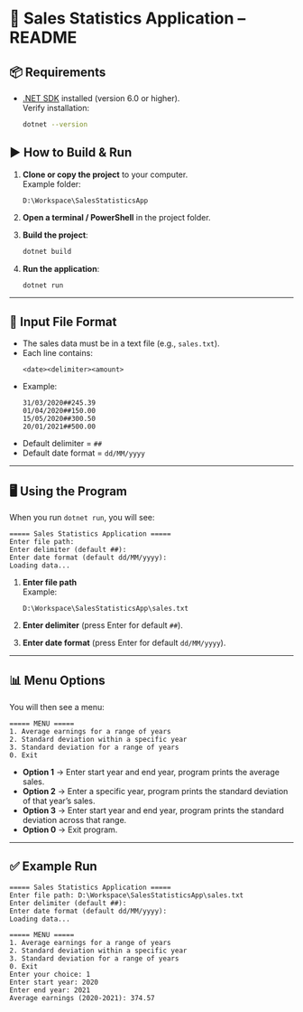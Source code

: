 # 📘 Sales Statistics Application – README

## 📦 Requirements
- [.NET SDK](https://dotnet.microsoft.com/download) installed (version 6.0 or higher).  
  Verify installation:
  ```bash
  dotnet --version
  ```

## ▶️ How to Build & Run
1. **Clone or copy the project** to your computer.  
   Example folder:  
   ```
   D:\Workspace\SalesStatisticsApp
   ```

2. **Open a terminal / PowerShell** in the project folder.  

3. **Build the project**:
   ```bash
   dotnet build
   ```

4. **Run the application**:
   ```bash
   dotnet run
   ```

---

## 📂 Input File Format
- The sales data must be in a text file (e.g., `sales.txt`).  
- Each line contains:
  ```
  <date><delimiter><amount>
  ```
- Example:
  ```
  31/03/2020##245.39
  01/04/2020##150.00
  15/05/2020##300.50
  20/01/2021##500.00
  ```
- Default delimiter = `##`  
- Default date format = `dd/MM/yyyy`  

---

## 🖥️ Using the Program
When you run `dotnet run`, you will see:

```
===== Sales Statistics Application =====
Enter file path:
Enter delimiter (default ##):
Enter date format (default dd/MM/yyyy):
Loading data...
```

1. **Enter file path**  
   Example:  
   ```
   D:\Workspace\SalesStatisticsApp\sales.txt
   ```

2. **Enter delimiter** (press Enter for default `##`).  

3. **Enter date format** (press Enter for default `dd/MM/yyyy`).  

---

## 📊 Menu Options
You will then see a menu:

```
===== MENU =====
1. Average earnings for a range of years
2. Standard deviation within a specific year
3. Standard deviation for a range of years
0. Exit
```

- **Option 1** → Enter start year and end year, program prints the average sales.  
- **Option 2** → Enter a specific year, program prints the standard deviation of that year’s sales.  
- **Option 3** → Enter start year and end year, program prints the standard deviation across that range.  
- **Option 0** → Exit program.  

---

## ✅ Example Run
```
===== Sales Statistics Application =====
Enter file path: D:\Workspace\SalesStatisticsApp\sales.txt
Enter delimiter (default ##):
Enter date format (default dd/MM/yyyy):
Loading data...

===== MENU =====
1. Average earnings for a range of years
2. Standard deviation within a specific year
3. Standard deviation for a range of years
0. Exit
Enter your choice: 1
Enter start year: 2020
Enter end year: 2021
Average earnings (2020-2021): 374.57
```
